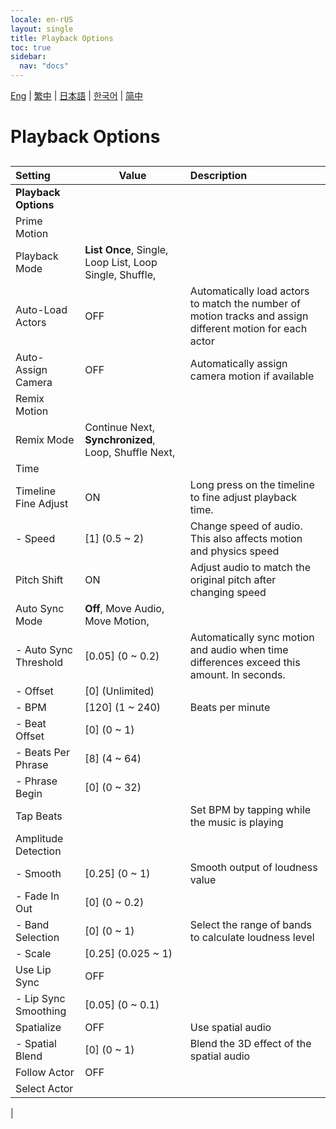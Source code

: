 ```yaml
---
locale: en-rUS
layout: single
title: Playback Options
toc: true
sidebar:
  nav: "docs"
---
```

[Eng](/dancexr/menu/2025.4/motion/motion_loader) | [繁中](/tw/dancexr/menu/2025.4/motion/motion_loader) | [日本語](/jp/dancexr/menu/2025.4/motion/motion_loader) | [한국어](/kr/dancexr/menu/2025.4/motion/motion_loader) | [简中](/zh/dancexr/menu/2025.4/motion/motion_loader)

# Playback Options

## 

| Setting | Value | Description |
| :--- | --- | :--- |
|**Playback Options** | | 
| Prime Motion || 
| Playback Mode | **List Once**, Single, Loop List, Loop Single, Shuffle,  |  |
| Auto-Load Actors | OFF | Automatically load actors to match the number of motion tracks and assign different motion for each actor
| Auto-Assign Camera | OFF | Automatically assign camera motion if available
| Remix Motion || 
| Remix Mode | Continue Next, **Synchronized**, Loop, Shuffle Next,  |  |
| Time || 
| Timeline Fine Adjust | ON | Long press on the timeline to fine adjust playback time.
|- Speed | [1] (0.5 ~ 2) | Change speed of audio. This also affects motion and physics speed
| Pitch Shift | ON | Adjust audio to match the original pitch after changing speed
| Auto Sync Mode | **Off**, Move Audio, Move Motion,  |  |
|- Auto Sync Threshold | [0.05] (0 ~ 0.2) | Automatically sync motion and audio when time differences exceed this amount. In seconds.
|- Offset | [0] (Unlimited) | 
|- BPM | [120] (1 ~ 240) | Beats per minute
|- Beat Offset | [0] (0 ~ 1) | 
|- Beats Per Phrase | [8] (4 ~ 64) | 
|- Phrase Begin | [0] (0 ~ 32) | 
| Tap Beats || Set BPM by tapping while the music is playing
| Amplitude Detection || 
|- Smooth | [0.25] (0 ~ 1) | Smooth output of loudness value
|- Fade In Out | [0] (0 ~ 0.2) | 
|- Band Selection | [0] (0 ~ 1) | Select the range of bands to calculate loudness level
|- Scale | [0.25] (0.025 ~ 1) | 
| Use Lip Sync | OFF | 
|- Lip Sync Smoothing | [0.05] (0 ~ 0.1) | 
| Spatialize | OFF | Use spatial audio
|- Spatial Blend | [0] (0 ~ 1) | Blend the 3D effect of the spatial audio
| Follow Actor | OFF | 
| Select Actor |  |  |
|
